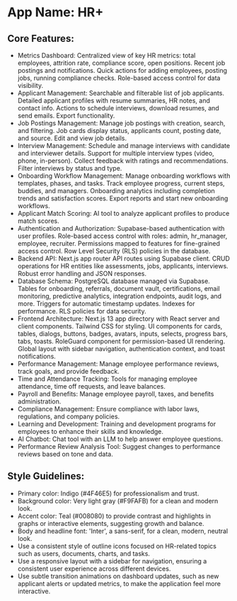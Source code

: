 # **App Name**: HR+

## Core Features:

- Metrics Dashboard: Centralized view of key HR metrics: total employees, attrition rate, compliance score, open positions. Recent job postings and notifications. Quick actions for adding employees, posting jobs, running compliance checks. Role-based access control for data visibility.
- Applicant Management: Searchable and filterable list of job applicants. Detailed applicant profiles with resume summaries, HR notes, and contact info. Actions to schedule interviews, download resumes, and send emails. Export functionality.
- Job Postings Management: Manage job postings with creation, search, and filtering. Job cards display status, applicants count, posting date, and source. Edit and view job details.
- Interview Management: Schedule and manage interviews with candidate and interviewer details. Support for multiple interview types (video, phone, in-person). Collect feedback with ratings and recommendations. Filter interviews by status and type.
- Onboarding Workflow Management: Manage onboarding workflows with templates, phases, and tasks. Track employee progress, current steps, buddies, and managers. Onboarding analytics including completion trends and satisfaction scores. Export reports and start new onboarding workflows.
- Applicant Match Scoring: AI tool to analyze applicant profiles to produce match scores.
- Authentication and Authorization: Supabase-based authentication with user profiles. Role-based access control with roles: admin, hr_manager, employee, recruiter. Permissions mapped to features for fine-grained access control. Row Level Security (RLS) policies in the database.
- Backend API: Next.js app router API routes using Supabase client. CRUD operations for HR entities like assessments, jobs, applicants, interviews. Robust error handling and JSON responses.
- Database Schema: PostgreSQL database managed via Supabase. Tables for onboarding, referrals, document vault, certifications, email monitoring, predictive analytics, integration endpoints, audit logs, and more. Triggers for automatic timestamp updates. Indexes for performance. RLS policies for data security.
- Frontend Architecture: Next.js 13 app directory with React server and client components. Tailwind CSS for styling. UI components for cards, tables, dialogs, buttons, badges, avatars, inputs, selects, progress bars, tabs, toasts. RoleGuard component for permission-based UI rendering. Global layout with sidebar navigation, authentication context, and toast notifications.
- Performance Management: Manage employee performance reviews, track goals, and provide feedback.
- Time and Attendance Tracking: Tools for managing employee attendance, time off requests, and leave balances.
- Payroll and Benefits: Manage employee payroll, taxes, and benefits administration.
- Compliance Management: Ensure compliance with labor laws, regulations, and company policies.
- Learning and Development: Training and development programs for employees to enhance their skills and knowledge.
- AI Chatbot: Chat tool with an LLM to help answer employee questions.
- Performance Review Analysis Tool: Suggest changes to performance reviews based on tone and data.

## Style Guidelines:

- Primary color: Indigo (#4F46E5) for professionalism and trust.
- Background color: Very light gray (#F9FAFB) for a clean and modern look.
- Accent color: Teal (#008080) to provide contrast and highlights in graphs or interactive elements, suggesting growth and balance.
- Body and headline font: 'Inter', a sans-serif, for a clean, modern, neutral look.
- Use a consistent style of outline icons focused on HR-related topics such as users, documents, charts, and tasks.
- Use a responsive layout with a sidebar for navigation, ensuring a consistent user experience across different devices.
- Use subtle transition animations on dashboard updates, such as new applicant alerts or updated metrics, to make the application feel more interactive.